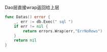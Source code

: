Dao层直接wrap返回给上层

```go
func Datas() error {
	_, err := db.Exec(" sql ")
	if err != nil { 
        return errors.Wrap(err,"ErrNoRows") 
	}
	return nil
}
```